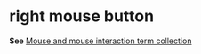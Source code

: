 # right mouse button

**See** [Mouse and mouse interaction term collection](https://worldready.cloudapp.net/Styleguide/Read?id=2700&topicid=29013)
